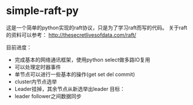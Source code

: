 # simple-raft-py
这是一个简单的python实现的raft协议，只是为了学习raft而写的代码。
关于raft的资料可以参考：
http://thesecretlivesofdata.com/raft/

目前进度：
* 完成基本的网络通讯框架，使用python select做多路IO复用
* 可以处理定时器事件
* 单节点可以进行一些基本的操作(get  set  del  commit)
* cluster内节点选举
* Leader挂掉，其余节点从新选举出leader
目标：
* leader follower之间数据同步
